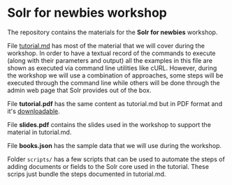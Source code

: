 # Solr for newbies workshop

The repository contains the materials for the **Solr for newbies** workshop.

File [tutorial.md](https://github.com/hectorcorrea/solr-for-newbies/blob/main/tutorial.md) has most of the material that we will cover during the workshop. In order to have a textual record of the commands to execute (along with their parameters and output) all the examples in this file are shown as executed via command line utilities like cURL. However, during the workshop we will use a combination of approaches, some steps will be executed through the command line while others will be done through the admin web page that Solr provides out of the box.

File **tutorial.pdf** has the same content as tutorial.md but in PDF format and it's [downloadable]( https://github.com/hectorcorrea/solr-for-newbies/raw/main/tutorial.pdf).

File **slides.pdf** contains the slides used in the workshop to support the material in tutorial.md.

File **books.json** has the sample data that we will use during the workshop.

Folder `scripts/` has a few scripts that can be used to automate the steps of adding documents or fields to the Solr core used in the tutorial. These scrips just bundle the steps documented in tutorial.md.
